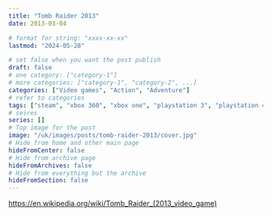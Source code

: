 ```yaml
---
title: "Tomb Raider 2013"
date: 2013-03-04

# format for string: "xxxx-xx-xx"
lastmod: "2024-05-28"

# set false when you want the post publish
draft: false
# one category: ["category-1"]
# more categories: ["category-1", "category-2", ...]
categories: ["Video games", "Action", "Adventure"]
# refer to categories
tags: ["steam", "xbox 360", "xbox one", "playstation 3", "playstation 4", "crystal dynamics"]
# seires
series: []
# Top image for the post
image: "/uk/images/posts/tomb-raider-2013/cover.jpg"
# Hide from home and other main page
hideFromCenter: false
# Hide from archive page
hideFromArchives: false
# Hide from everything but the archive
hideFromSection: false
---
```

https://en.wikipedia.org/wiki/Tomb_Raider_(2013_video_game)
<!--more-->